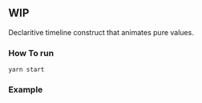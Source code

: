 ## WIP
Declaritive timeline construct that animates pure values.

### How To run
```
yarn start
```

### Example

